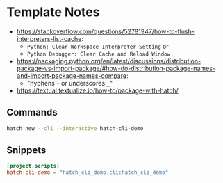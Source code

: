 # Template Notes

- https://stackoverflow.com/questions/52781947/how-to-flush-interpreters-list-cache:
  - `Python: Clear Workspace Interpreter Setting` or
  - `Python Debugger: Clear Cache and Reload Window`
- https://packaging.python.org/en/latest/discussions/distribution-package-vs-import-package/#how-do-distribution-package-names-and-import-package-names-compare:
  - "hyphens `-` or underscores `_`"
- https://textual.textualize.io/how-to/package-with-hatch/

## Commands

```bash
hatch new --cli --interactive hatch-cli-demo
```

## Snippets

```toml
[project.scripts]
hatch-cli-demo = "hatch_cli_demo.cli:hatch_cli_demo"
```
